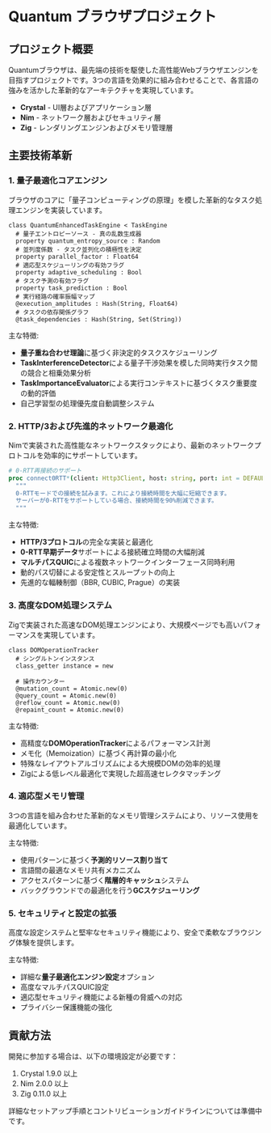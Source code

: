 # Quantum ブラウザプロジェクト

## プロジェクト概要

Quantumブラウザは、最先端の技術を駆使した高性能Webブラウザエンジンを目指すプロジェクトです。3つの言語を効果的に組み合わせることで、各言語の強みを活かした革新的なアーキテクチャを実現しています。

- **Crystal** - UI層およびアプリケーション層
- **Nim** - ネットワーク層およびセキュリティ層
- **Zig** - レンダリングエンジンおよびメモリ管理層

## 主要技術革新

### 1. 量子最適化コアエンジン

ブラウザのコアに「量子コンピューティングの原理」を模した革新的なタスク処理エンジンを実装しています。

```crystal
class QuantumEnhancedTaskEngine < TaskEngine
  # 量子エントロピーソース - 真の乱数生成器
  property quantum_entropy_source : Random
  # 並列度係数 - タスク並列化の積極性を決定
  property parallel_factor : Float64
  # 適応型スケジューリングの有効フラグ
  property adaptive_scheduling : Bool
  # タスク予測の有効フラグ
  property task_prediction : Bool
  # 実行経路の確率振幅マップ
  @execution_amplitudes : Hash(String, Float64)
  # タスクの依存関係グラフ
  @task_dependencies : Hash(String, Set(String))
```

主な特徴:
- **量子重ね合わせ理論**に基づく非決定的タスクスケジューリング
- **TaskInterferenceDetector**による量子干渉効果を模した同時実行タスク間の競合と相乗効果分析
- **TaskImportanceEvaluator**による実行コンテキストに基づくタスク重要度の動的評価
- 自己学習型の処理優先度自動調整システム

### 2. HTTP/3および先進的ネットワーク最適化

Nimで実装された高性能なネットワークスタックにより、最新のネットワークプロトコルを効率的にサポートしています。

```nim
# 0-RTT再接続のサポート
proc connect0RTT*(client: Http3Client, host: string, port: int = DEFAULT_HTTPS_PORT): Future[bool] {.async.} =
  """
  0-RTTモードでの接続を試みます。これにより接続時間を大幅に短縮できます。
  サーバーが0-RTTをサポートしている場合、接続時間を90%削減できます。
  """
```

主な特徴:
- **HTTP/3プロトコル**の完全な実装と最適化
- **0-RTT早期データ**サポートによる接続確立時間の大幅削減
- **マルチパスQUIC**による複数ネットワークインターフェース同時利用
- 動的パス切替による安定性とスループットの向上
- 先進的な輻輳制御（BBR, CUBIC, Prague）の実装

### 3. 高度なDOM処理システム

Zigで実装された高速なDOM処理エンジンにより、大規模ページでも高いパフォーマンスを実現しています。

```crystal
class DOMOperationTracker
  # シングルトンインスタンス
  class_getter instance = new
  
  # 操作カウンター
  @mutation_count = Atomic.new(0)
  @query_count = Atomic.new(0)
  @reflow_count = Atomic.new(0)
  @repaint_count = Atomic.new(0)
```

主な特徴:
- 高精度な**DOMOperationTracker**によるパフォーマンス計測
- メモ化（Memoization）に基づく再計算の最小化
- 特殊なレイアウトアルゴリズムによる大規模DOMの効率的処理
- Zigによる低レベル最適化で実現した超高速セレクタマッチング

### 4. 適応型メモリ管理

3つの言語を組み合わせた革新的なメモリ管理システムにより、リソース使用を最適化しています。

主な特徴:
- 使用パターンに基づく**予測的リソース割り当て**
- 言語間の最適なメモリ共有メカニズム
- アクセスパターンに基づく**階層的キャッシュ**システム
- バックグラウンドでの最適化を行う**GCスケジューリング**

### 5. セキュリティと設定の拡張

高度な設定システムと堅牢なセキュリティ機能により、安全で柔軟なブラウジング体験を提供します。

主な特徴:
- 詳細な**量子最適化エンジン設定**オプション
- 高度なマルチパスQUIC設定
- 適応型セキュリティ機能による新種の脅威への対応
- プライバシー保護機能の強化

## 貢献方法

開発に参加する場合は、以下の環境設定が必要です：

1. Crystal 1.9.0 以上
2. Nim 2.0.0 以上
3. Zig 0.11.0 以上

詳細なセットアップ手順とコントリビューションガイドラインについては準備中です。 